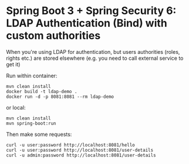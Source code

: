 # Spring Boot 3 + Spring Security 6: LDAP Authentication (Bind) with custom authorities

When you're using LDAP for authentication, but users authorities (roles, rights etc.) are stored elsewhere 
(e.g. you need to call external service to get it)

Run within container:
```
mvn clean install
docker build -t ldap-demo .
docker run -d -p 8081:8081 --rm ldap-demo
```
or local:
```
mvn clean install
mvn spring-boot:run
```
Then make some requests:
```
curl -u user:password http://localhost:8081/hello
curl -u user:password http://localhost:8081/user-details
curl -u admin:password http://localhost:8081/user-details
```
